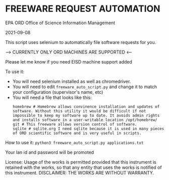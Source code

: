 # FREEWARE REQUEST AUTOMATION

EPA ORD Office of Science Information Management

2021-09-08

This script uses selenium to automatically file software requests for you.

--> CURRENTLY ONLY ORD MACHINES ARE SUPPORTED <--

Please let me know if you need EISD machine support added

To use it:

* You will need selenium installed as well as chromedriver.
* You will need to edit `freeware_auto_script.py` and change it to match your configuration (supervisor's name, etc)
* You will need a file that looks like this:
    ```
    homebrew # Homebrew allows convinence installation and updates of software. Without this utility it would be difficult if not impossible to keep my software up to date. It avoids admin rights and installs software in a user-writable location /opt/homebrew/
    git # This freeware allows version control of software.
    sqlite # sqlite.org I need sqlite because it is used in many pieces of ORD scientific software and is very useful in scripts.
    ```
How to use it:
`python3 freeware_auto_script.py applications.txt`

Your lan id and password will be promoted

License:
Usage of the works is permitted provided that this instrument is retained with the works,
so that any entity that uses the works is notified of this instrument. DISCLAIMER: THE WORKS ARE WITHOUT WARRANTY.
